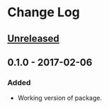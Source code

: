 # Change Log

## [Unreleased]

## 0.1.0 - 2017-02-06
### Added
- Working version of package.

[Unreleased]: ../../compare/v0.1.0...HEAD
